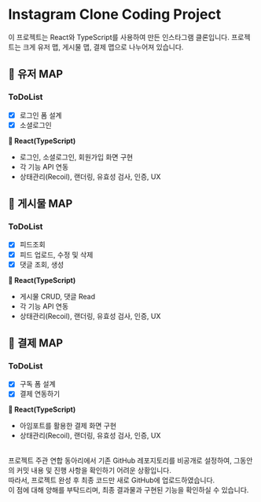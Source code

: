 # Instagram Clone Coding Project

이 프로젝트는 React와 TypeScript를 사용하여 만든 인스타그램 클론입니다. 프로젝트는 크게 유저 맵, 게시물 맵, 결제 맵으로 나누어져 있습니다.

## 📌 유저 MAP 
### ToDoList
- [x] 로그인 폼 설계
- [x] 소셜로그인

**🏁 React(TypeScript)**
- 로그인, 소셜로그인, 회원가입 화면 구현
- 각 기능 API 연동
- 상태관리(Recoil), 랜더링, 유효성 검사, 인증, UX

## 📌 게시물 MAP 
### ToDoList
- [x] 피드조회
- [x] 피드 업로드, 수정 및 삭제
- [x] 댓글 조회, 생성

**🏁 React(TypeScript)**
- 게시물 CRUD, 댓글 Read
- 각 기능 API 연동
- 상태관리(Recoil), 랜더링, 유효성 검사, 인증, UX

## 📌 결제 MAP 
### ToDoList
- [x] 구독 폼 설계
- [x] 결제 연동하기

**🏁 React(TypeScript)**
- 아임포트를 활용한 결제 화면 구현
- 상태관리(Recoil), 랜더링, 유효성 검사, 인증, UX
<br/>
프로젝트 주관 연합 동아리에서 기존 GitHub 레포지토리를 비공개로 설정하여, 그동안의 커밋 내용 및 진행 사항을 확인하기 어려운 상황입니다.<br/>
따라서, 프로젝트 완성 후 최종 코드만 새로 GitHub에 업로드하였습니다.<br/>
이 점에 대해 양해를 부탁드리며, 최종 결과물과 구현된 기능을 확인하실 수 있습니다.
